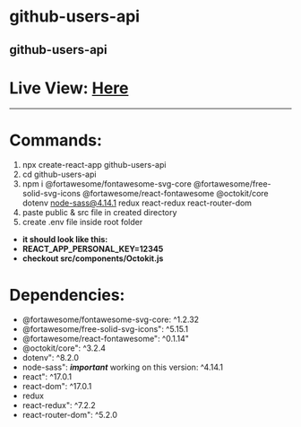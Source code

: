 # github-users-api
github-users-api
------

# Live View: [Here](https://4umrmate.github.io/)
-----

# Commands:
1. npx create-react-app github-users-api
1. cd github-users-api
1. npm i @fortawesome/fontawesome-svg-core @fortawesome/free-solid-svg-icons @fortawesome/react-fontawesome @octokit/core dotenv node-sass@4.14.1 redux react-redux react-router-dom
1. paste public & src file in created directory
1. create .env file inside root folder 
  * **it should look like this:**
  * **REACT_APP_PERSONAL_KEY=12345** 
  * **checkout src/components/Octokit.js**


# Dependencies:
- @fortawesome/fontawesome-svg-core: ^1.2.32
- @fortawesome/free-solid-svg-icons": ^5.15.1
- @fortawesome/react-fontawesome": ^0.1.14"
- @octokit/core": ^3.2.4
- dotenv": ^8.2.0
- node-sass": _**important**_ working on this version: ^4.14.1
- react": ^17.0.1
- react-dom": ^17.0.1
- redux
- react-redux": ^7.2.2
- react-router-dom": ^5.2.0
